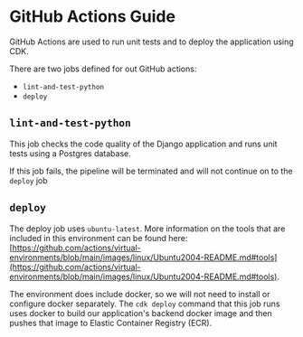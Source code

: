 # GitHub Actions Guide

GitHub Actions are used to run unit tests and to deploy the application using CDK.

There are two jobs defined for out GitHub actions:

- `lint-and-test-python`
- `deploy`

## `lint-and-test-python`

This job checks the code quality of the Django application and runs unit tests using a Postgres database.

If this job fails, the pipeline will be terminated and will not continue on to the `deploy` job

## `deploy`

The deploy job uses `ubuntu-latest`. More information on the tools that are included in this environment can be found here: [https://github.com/actions/virtual-environments/blob/main/images/linux/Ubuntu2004-README.md#tools](https://github.com/actions/virtual-environments/blob/main/images/linux/Ubuntu2004-README.md#tools).

The environment does include docker, so we will not need to install or configure docker separately. The `cdk deploy` command that this job runs uses docker to build our application's backend docker image and then pushes that image to Elastic Container Registry (ECR).
